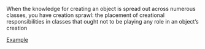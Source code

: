 When the knowledge for creating an object is spread out across numerous classes, you have creation sprawl: the placement of creational responsibilities in classes that ought not to be playing any role in an object’s creation

[Example](https://github.com/gunya/refactoring/commit/50a119443dfb912f2c50e8d2cdb2ab53b8dd569e#diff-03966be35023436c40a90d34e7501764)
